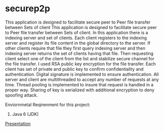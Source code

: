 # securep2p
This application is designed to facilitate secure peer to Peer file transfer between Sets of client
This application is designed to facilitate secure peer to Peer file transfer between Sets of client. In this application there is a indexing server and set of clients. Each client registers to the indexing server and register its file content in the global directory to the server. If other clients require that file they first query indexing server and then indexing server returns the set of clients having that file. Then requesting client select one of the client from the list and stabilize secure channel for the file transfer. I used RSA public key encryption for the file transfer. Each client has set of private and public key to confirm confidentiality and authentication. Digital signature is implemented to ensure authentication. All server and client are multithreaded to accept any number of requests at any time. Thread pooling is implemented to insure that request is handled in a proper way. Sharing of key is serialized with additional encryption to deny spoofing attack.

Enviornmetal Reqirenment for this project:

1) Java 6 (JDK)

 

[Presentation](http://www.yogeshupadhyay.com/Documents/P2P%20Presentation.ppt)
